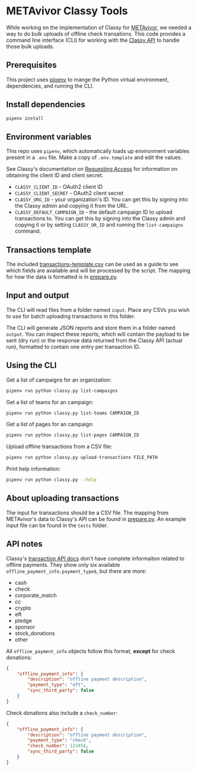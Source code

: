 # METAvivor Classy Tools

While working on the implementation of Classy for [METAvivor](https://www.metavivor.org), we needed a way to do bulk uploads of offline check transations. This code provides a command line interface (CLI) for working with the [Classy API](https://developers.classy.org/api-docs/v2/index.html) to handle those bulk uploads.

## Prerequisites

This project uses [pipenv](https://pipenv.pypa.io/) to mange the Python virtual environment, dependencies, and running the CLI.

## Install dependencies

```sh
pipenv install
```

## Environment variables

This repo uses `pipenv`, which automatically loads up environment variables present in a `.env` file. Make a copy of `.env.template` and edit the values.

See Classy's documentation on [Requesting Access](https://developers.classy.org/overview/request-access) for information on obtaining the client ID and client secret.

- `CLASSY_CLIENT_ID` - OAuth2 client ID
- `CLASSY_CLIENT_SECRET` - OAuth2 client secret
- `CLASSY_ORG_ID` - your organization's ID. You can get this by signing into the Classy admin and copying it from the URL.
- `CLASSY_DEFAULT_CAMPAIGN_ID` - the default campaign ID to upload transactions to. You can get this by signing into the Classy admin and copying it or by setting `CLASSY_OR_ID` and running the `list-campaigns` command.

## Transactions template

The included [transactions-template.csv](transactions-template.csv) can be used as a guide to see which fields are available and will be processed by the script. The mapping for how the data is formatted is in [prepare.py](prepare.py).

## Input and output

The CLI will read files from a folder named `input`. Place any CSVs you wish to use for batch uploading transactions in this folder.

The CLI will generate JSON reports and store them in a folder named `output`. You can inspect these reports, which will contain the payload to be sent (dry run) or the response data returned from the Classy API (actual run), formatted to contain one entry per transaction ID.

## Using the CLI

Get a list of campaigns for an organization:

```sh
pipenv run python classy.py list-campaigns
```

Get a list of teams for an campaign:

```sh
pipenv run python classy.py list-teams CAMPAIGN_ID
```

Get a list of pages for an campaign:

```sh
pipenv run python classy.py list-pages CAMPAIGN_ID
```

Upload offline transactions from a CSV file:

```sh
pipenv run python classy.py upload-transactions FILE_PATH
```

Print help information:

```sh
pipenv run python classy.py --help
```

## About uploading transactions

The input for transactions should be a CSV file. The mapping from METAvivor's data to Classy's API can be found in [prepare.py](prepare.py). An example input file can be found in the `tests` folder.

## API notes

Classy's [transaction API docs](https://developers.classy.org/api-docs/v2/index.html#transaction-transaction-post) don't have complete informaiton related to offline payments. They show only six available `offline_payment_info.payment_type`s, but there are more:

* cash
* check
* corporate_match
* cc
* crypto
* eft
* pledge
* sponsor
* stock_donations
* other

All `offline_payment_info` objects follow this format, **except** for check donations:

```json
{
    "offline_payment_info": {
        "description": "offline payment description",
        "payment_type": "eft",
        "sync_third_party": false
    }
}
```

Check donations also include a `check_number`:

```json
{
    "offline_payment_info": {
        "description": "offline payment description",
        "payment_type": "check",
        "check_number": 123456,
        "sync_third_party": false
    }
}
```

